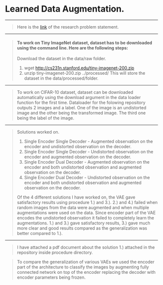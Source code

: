 
# Learned Data Augmentation.

----------------------------------------------------------------------------------------------------------------------------------------------------------------
> Here is the [link](https://openai.com/blog/requests-for-research-2/) of the research problem statement.
----------------------------------------------------------------------------------------------------------------------------------------------------------------

> #### To work on Tiny ImageNet dataset, dataset has to be downloaded using the command line. Here are the following steps:
> Download the dataset in the data/raw folder.
>  1. wget http://cs231n.stanford.edu/tiny-imagenet-200.zip
>  2. unzip tiny-imagenet-200.zip ../processed/
> This will store the dataset in the data/processed/folder. 
 
----------------------------------------------------------------------------------------------------------------------------------------------------------------

> To work on CIFAR-10 dataset, dataset can be downloaded automatically using the download argument in the data loader function for the first time.
> Dataloader for the folowing repository outputs 2 images and a label. One of the image is an undistorted image and the other being the transformed image. The third one being the label of the image.

----------------------------------------------------------------------------------------------------------------------------------------------------------------

> Solutions worked on.
>   1. Single Encoder Single Decoder - Augmented observation on the encoder and undistorted observation on the decoder.
>   2. Single Encoder Single Decoder - Undistorted observation on the encoder and augmented observation on the decoder.
>   3. Single Encoder Dual Decoder - Augmented observation on the encoder and both undistorted observation and augmented observation on the decoder.
>   4. Single Encoder Dual Decoder - Undistorted observation on the encoder and both undistorted observation and augmented observation on the decoder.
>
> Of the 4 different solutions I have worked on, the VAE gave satisfactory results using procedure 1.) and 3.). 
> 2.) and 4.) failed when random images from the data were augmented and when multiple augmentations were used on the data. Since encoder part of the VAE encodes the undistorted observation it failed to completely learn the augmentations.
> 1.) and 3.) gave satisfactory results, 3.) gave much more clear and good results compared as the generalization was better compared to 1.).

----------------------------------------------------------------------------------------------------------------------------------------------------------------
> I have attached a pdf document about the solution 1.) attached in the repository inside procedure directory.

> To compare the generalization of various VAEs we used the encoder part of the architecture to classify the images by augmenting fully connected network on top of the encoder replacing the decoder with encoder parameters being frozen.
